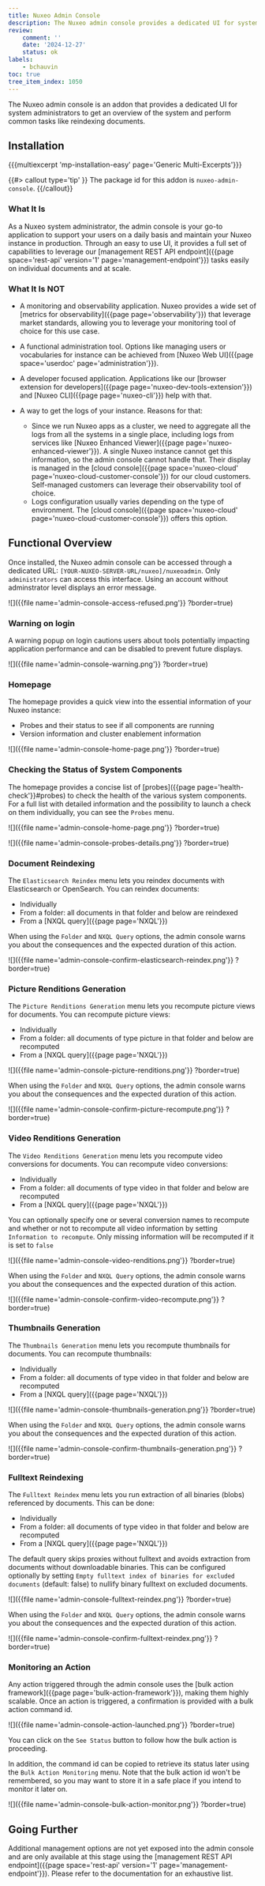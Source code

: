 ```yaml
---
title: Nuxeo Admin Console
description: The Nuxeo admin console provides a dedicated UI for system administrators to get an overview of the system and perform common tasks like reindexing documents.
review:
    comment: ''
    date: '2024-12-27'
    status: ok
labels:
    - bchauvin
toc: true
tree_item_index: 1050
---
```


The Nuxeo admin console is an addon that provides a dedicated UI for system administrators to get an overview of the system and perform common tasks like reindexing documents.

## Installation

{{{multiexcerpt 'mp-installation-easy' page='Generic Multi-Excerpts'}}}

{{#> callout type='tip' }}
The package id for this addon is `nuxeo-admin-console`.
{{/callout}}

### What It Is

As a Nuxeo system administrator, the admin console is your go-to application to support your users on a daily basis and maintain your Nuxeo instance in production. Through an easy to use UI, it provides a full set of capabilities to leverage our [management REST API endpoint]({{page space='rest-api' version='1' page='management-endpoint'}}) tasks easily on individual documents and at scale. 

### What It Is NOT

- A monitoring and observability application. Nuxeo provides a wide set of [metrics for observability]({{page page='observability'}}) that leverage market standards, allowing you to leverage your monitoring tool of choice for this use case.

- A functional administration tool. Options like managing users or vocabularies for instance can be achieved from [Nuxeo Web UI]({{page space='userdoc' page='administration'}}). 

- A developer focused application. Applications like our [browser extension for developers]({{page page='nuxeo-dev-tools-extension'}}) and [Nuxeo CLI]({{page page='nuxeo-cli'}}) help with that.

- A way to get the logs of your instance. Reasons for that:
  - Since we run Nuxeo apps as a cluster, we need to aggregate all the logs from all the systems in a single place, including logs from services like [Nuxeo Enhanced Viewer]({{page page='nuxeo-enhanced-viewer'}}). A single Nuxeo instance cannot get this information, so the admin console cannot handle that. Their display is managed in the [cloud console]({{page space='nuxeo-cloud' page='nuxeo-cloud-customer-console'}}) for our cloud customers. Self-managed customers can leverage their observability tool of choice.
  - Logs configuration usually varies depending on the type of environment. The [cloud console]({{page space='nuxeo-cloud' page='nuxeo-cloud-customer-console'}}) offers this option.

## Functional Overview

Once installed, the Nuxeo admin console can be accessed through a dedicated URL: `[YOUR-NUXEO-SERVER-URL/nuxeo]/nuxeoadmin`. Only `administrators` can access this interface. Using an account without adminstrator level displays an error message.

![]({{file name='admin-console-access-refused.png'}} ?border=true)

### Warning on login

A warning popup on login cautions users about tools potentially impacting application performance and can be disabled to prevent future displays.

![]({{file name='admin-console-warning.png'}} ?border=true)

### Homepage

The homepage provides a quick view into the essential information of your Nuxeo instance:
* Probes and their status to see if all components are running
* Version information and cluster enablement information

![]({{file name='admin-console-home-page.png'}} ?border=true)

### Checking the Status of System Components

The homepage provides a concise list of [probes]({{page page='health-check'}}#probes) to check the health of the various system components. For a full list with detailed information and the possibility to launch a check on them individually, you can see the `Probes` menu.

![]({{file name='admin-console-home-page.png'}} ?border=true)

![]({{file name='admin-console-probes-details.png'}} ?border=true)

### Document Reindexing

The `Elasticsearch Reindex` menu lets you reindex documents with Elasticsearch or OpenSearch. You can reindex documents:
- Individually
- From a folder: all documents in that folder and below are reindexed
- From a [NXQL query]({{page page='NXQL'}})

When using the `Folder` and `NXQL Query` options, the admin console warns you about the consequences and the expected duration of this action.

![]({{file name='admin-console-confirm-elasticsearch-reindex.png'}} ?border=true)

### Picture Renditions Generation

The `Picture Renditions Generation` menu lets you recompute picture views for documents. You can recompute picture views:
- Individually
- From a folder: all documents of type picture in that folder and below are recomputed
- From a [NXQL query]({{page page='NXQL'}})

![]({{file name='admin-console-picture-renditions.png'}} ?border=true)

When using the `Folder` and `NXQL Query` options, the admin console warns you about the consequences and the expected duration of this action.

![]({{file name='admin-console-confirm-picture-recompute.png'}} ?border=true)

### Video Renditions Generation

The `Video Renditions Generation` menu lets you recompute video conversions for documents. You can recompute video conversions:
- Individually
- From a folder: all documents of type video in that folder and below are recomputed
- From a [NXQL query]({{page page='NXQL'}})

You can optionally specify one or several conversion names to recompute and whether or not to recompute all video information by setting `Information to recompute`. Only missing information will be recomputed if it is set to `false`

![]({{file name='admin-console-video-renditions.png'}} ?border=true)

When using the `Folder` and `NXQL Query` options, the admin console warns you about the consequences and the expected duration of this action.

![]({{file name='admin-console-confirm-video-recompute.png'}} ?border=true)

### Thumbnails Generation

The `Thumbnails Generation` menu lets you recompute thumbnails for documents. You can recompute thumbnails:
- Individually
- From a folder: all documents of type video in that folder and below are recomputed
- From a [NXQL query]({{page page='NXQL'}})

![]({{file name='admin-console-thumbnails-generation.png'}} ?border=true)

When using the `Folder` and `NXQL Query` options, the admin console warns you about the consequences and the expected duration of this action.

![]({{file name='admin-console-confirm-thumbnails-generation.png'}} ?border=true)

### Fulltext Reindexing

The `Fulltext Reindex` menu lets you run extraction of all binaries (blobs) referenced by documents. This can be done:
- Individually
- From a folder: all documents of type video in that folder and below are recomputed
- From a [NXQL query]({{page page='NXQL'}})

The default query skips proxies without fulltext and avoids extraction from documents without downloadable binaries. This can be configured optionally by setting `Empty fulltext index of binaries for excluded documents` (default: false) to nullify binary fulltext on excluded documents.

![]({{file name='admin-console-fulltext-reindex.png'}} ?border=true)

When using the `Folder` and `NXQL Query` options, the admin console warns you about the consequences and the expected duration of this action.

![]({{file name='admin-console-confirm-fulltext-reindex.png'}} ?border=true)


### Monitoring an Action

Any action triggered through the admin console uses the [bulk action framework]({{page page='bulk-action-framework'}}), making them highly scalable. Once an action is triggered, a confirmation is provided with a bulk action command id.

![]({{file name='admin-console-action-launched.png'}} ?border=true)

You can click on the `See Status` button to follow how the bulk action is proceeding.

In addition, the command id can be copied to retrieve its status later using the `Bulk Action Monitoring` menu. Note that the bulk action id won't be remembered, so you may want to store it in a safe place if you intend to monitor it later on.

![]({{file name='admin-console-bulk-action-monitor.png'}} ?border=true)


## Going Further

Additional management options are not yet exposed into the admin console and are only available at this stage using the [management REST API endpoint]({{page space='rest-api' version='1' page='management-endpoint'}}). Please refer to the documentation for an exhaustive list.
